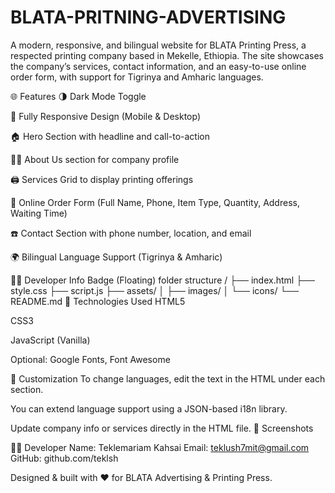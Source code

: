 # BLATA-PRITNING-ADVERTISING
A modern, responsive, and bilingual website for BLATA Printing Press, a respected printing company based in Mekelle, Ethiopia. The site showcases the company’s services, contact information, and an easy-to-use online order form, with support for Tigrinya and Amharic languages.

🌐 Features
🌗 Dark Mode Toggle

📱 Fully Responsive Design (Mobile & Desktop)

🏠 Hero Section with headline and call-to-action

👨‍💼 About Us section for company profile

🖨️ Services Grid to display printing offerings

📝 Online Order Form (Full Name, Phone, Item Type, Quantity, Address, Waiting Time)

☎️ Contact Section with phone number, location, and email

🌍 Bilingual Language Support (Tigrinya & Amharic)

🧑‍💻 Developer Info Badge (Floating)
folder structure
/
├── index.html
├── style.css
├── script.js
├── assets/
│   ├── images/
│   └── icons/
└── README.md
🔧 Technologies Used
HTML5

CSS3

JavaScript (Vanilla)

Optional: Google Fonts, Font Awesome

📝 Customization
To change languages, edit the text in the HTML under each section.

You can extend language support using a JSON-based i18n library.

Update company info or services directly in the HTML file.
📸 Screenshots





👨‍💻 Developer
Name: Teklemariam Kahsai
Email: teklush7mit@gmail.com
GitHub: github.com/teklsh

Designed & built with ❤️ for BLATA Advertising & Printing Press.


